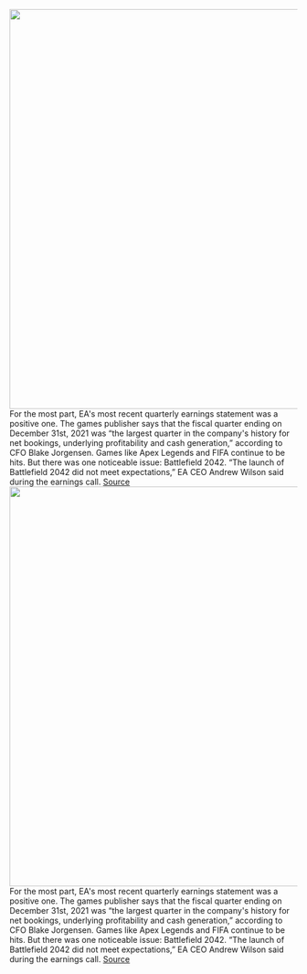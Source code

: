 <img src='https://cdn.vox-cdn.com/thumbor/OipSbWQSr49F36vVpVmVG8d7XeQ=/0x0:1454x818/1200x800/filters:focal(611x293:843x525)/cdn.vox-cdn.com/uploads/chorus_image/image/70459819/bf_2042_screenshot_map_vista_borderline.jpg.adapt.crop16x9.818p.0.jpg' width='700px' /><br/>
For the most part, EA's most recent quarterly earnings statement was a positive one. The games publisher says that the fiscal quarter ending on December 31st, 2021 was “the largest quarter in the company's history for net bookings, underlying profitability and cash generation,” according to CFO Blake Jorgensen. Games like Apex Legends and FIFA continue to be hits. But there was one noticeable issue: Battlefield 2042. “The launch of Battlefield 2042 did not meet expectations,” EA CEO Andrew Wilson said during the earnings call.
<a href='https://www.theverge.com/2022/2/1/22913193/ea-battlefield-2042-launch-expectations'> Source <a/><img src='https://cdn.vox-cdn.com/thumbor/OipSbWQSr49F36vVpVmVG8d7XeQ=/0x0:1454x818/1200x800/filters:focal(611x293:843x525)/cdn.vox-cdn.com/uploads/chorus_image/image/70459819/bf_2042_screenshot_map_vista_borderline.jpg.adapt.crop16x9.818p.0.jpg' width='700px' /><br/>
For the most part, EA's most recent quarterly earnings statement was a positive one. The games publisher says that the fiscal quarter ending on December 31st, 2021 was “the largest quarter in the company's history for net bookings, underlying profitability and cash generation,” according to CFO Blake Jorgensen. Games like Apex Legends and FIFA continue to be hits. But there was one noticeable issue: Battlefield 2042. “The launch of Battlefield 2042 did not meet expectations,” EA CEO Andrew Wilson said during the earnings call.
<a href='https://www.theverge.com/2022/2/1/22913193/ea-battlefield-2042-launch-expectations'> Source <a/>